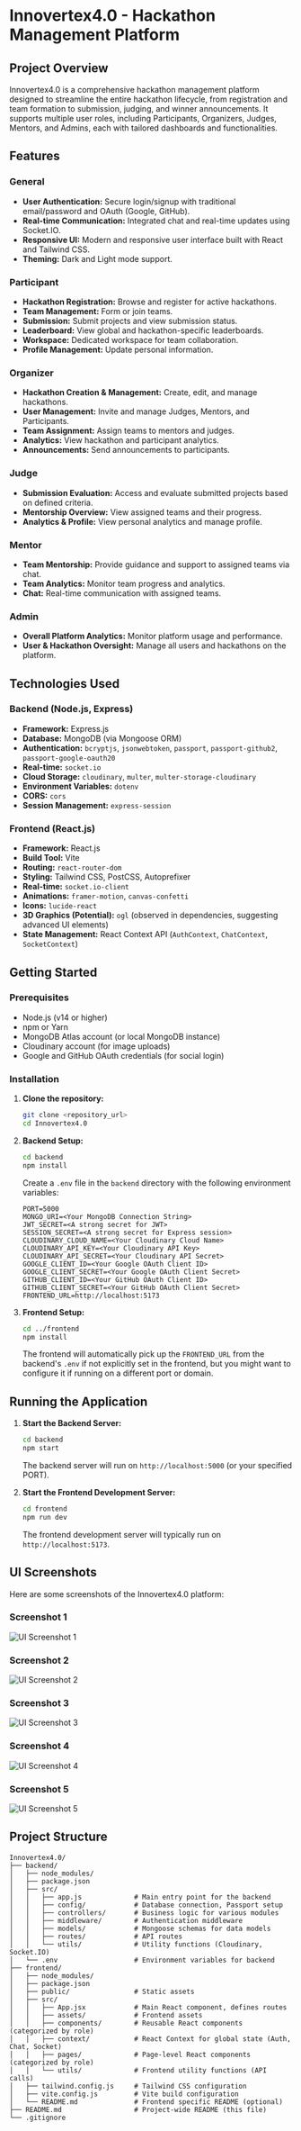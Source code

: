 # Innovertex4.0 - Hackathon Management Platform

## Project Overview

Innovertex4.0 is a comprehensive hackathon management platform designed to streamline the entire hackathon lifecycle, from registration and team formation to submission, judging, and winner announcements. It supports multiple user roles, including Participants, Organizers, Judges, Mentors, and Admins, each with tailored dashboards and functionalities.

## Features

### General
*   **User Authentication:** Secure login/signup with traditional email/password and OAuth (Google, GitHub).
*   **Real-time Communication:** Integrated chat and real-time updates using Socket.IO.
*   **Responsive UI:** Modern and responsive user interface built with React and Tailwind CSS.
*   **Theming:** Dark and Light mode support.

### Participant
*   **Hackathon Registration:** Browse and register for active hackathons.
*   **Team Management:** Form or join teams.
*   **Submission:** Submit projects and view submission status.
*   **Leaderboard:** View global and hackathon-specific leaderboards.
*   **Workspace:** Dedicated workspace for team collaboration.
*   **Profile Management:** Update personal information.

### Organizer
*   **Hackathon Creation & Management:** Create, edit, and manage hackathons.
*   **User Management:** Invite and manage Judges, Mentors, and Participants.
*   **Team Assignment:** Assign teams to mentors and judges.
*   **Analytics:** View hackathon and participant analytics.
*   **Announcements:** Send announcements to participants.

### Judge
*   **Submission Evaluation:** Access and evaluate submitted projects based on defined criteria.
*   **Mentorship Overview:** View assigned teams and their progress.
*   **Analytics & Profile:** View personal analytics and manage profile.

### Mentor
*   **Team Mentorship:** Provide guidance and support to assigned teams via chat.
*   **Team Analytics:** Monitor team progress and analytics.
*   **Chat:** Real-time communication with assigned teams.

### Admin
*   **Overall Platform Analytics:** Monitor platform usage and performance.
*   **User & Hackathon Oversight:** Manage all users and hackathons on the platform.

## Technologies Used

### Backend (Node.js, Express)
*   **Framework:** Express.js
*   **Database:** MongoDB (via Mongoose ORM)
*   **Authentication:** `bcryptjs`, `jsonwebtoken`, `passport`, `passport-github2`, `passport-google-oauth20`
*   **Real-time:** `socket.io`
*   **Cloud Storage:** `cloudinary`, `multer`, `multer-storage-cloudinary`
*   **Environment Variables:** `dotenv`
*   **CORS:** `cors`
*   **Session Management:** `express-session`

### Frontend (React.js)
*   **Framework:** React.js
*   **Build Tool:** Vite
*   **Routing:** `react-router-dom`
*   **Styling:** Tailwind CSS, PostCSS, Autoprefixer
*   **Real-time:** `socket.io-client`
*   **Animations:** `framer-motion`, `canvas-confetti`
*   **Icons:** `lucide-react`
*   **3D Graphics (Potential):** `ogl` (observed in dependencies, suggesting advanced UI elements)
*   **State Management:** React Context API (`AuthContext`, `ChatContext`, `SocketContext`)

## Getting Started

### Prerequisites

*   Node.js (v14 or higher)
*   npm or Yarn
*   MongoDB Atlas account (or local MongoDB instance)
*   Cloudinary account (for image uploads)
*   Google and GitHub OAuth credentials (for social login)

### Installation

1.  **Clone the repository:**
    ```bash
    git clone <repository_url>
    cd Innovertex4.0
    ```

2.  **Backend Setup:**
    ```bash
    cd backend
    npm install
    ```
    Create a `.env` file in the `backend` directory with the following environment variables:
    ```
    PORT=5000
    MONGO_URI=<Your MongoDB Connection String>
    JWT_SECRET=<A strong secret for JWT>
    SESSION_SECRET=<A strong secret for Express session>
    CLOUDINARY_CLOUD_NAME=<Your Cloudinary Cloud Name>
    CLOUDINARY_API_KEY=<Your Cloudinary API Key>
    CLOUDINARY_API_SECRET=<Your Cloudinary API Secret>
    GOOGLE_CLIENT_ID=<Your Google OAuth Client ID>
    GOOGLE_CLIENT_SECRET=<Your Google OAuth Client Secret>
    GITHUB_CLIENT_ID=<Your GitHub OAuth Client ID>
    GITHUB_CLIENT_SECRET=<Your GitHub OAuth Client Secret>
    FRONTEND_URL=http://localhost:5173
    ```

3.  **Frontend Setup:**
    ```bash
    cd ../frontend
    npm install
    ```
    The frontend will automatically pick up the `FRONTEND_URL` from the backend's `.env` if not explicitly set in the frontend, but you might want to configure it if running on a different port or domain.

## Running the Application

1.  **Start the Backend Server:**
    ```bash
    cd backend
    npm start
    ```
    The backend server will run on `http://localhost:5000` (or your specified PORT).

2.  **Start the Frontend Development Server:**
    ```bash
    cd frontend
    npm run dev
    ```
    The frontend development server will typically run on `http://localhost:5173`.

## UI Screenshots

Here are some screenshots of the Innovertex4.0 platform:

### Screenshot 1
![UI Screenshot 1](frontend/public/images/image1.png)

### Screenshot 2
![UI Screenshot 2](frontend/public/images/image2.png)

### Screenshot 3
![UI Screenshot 3](frontend/public/images/image3.png)

### Screenshot 4
![UI Screenshot 4](frontend/public/images/image4.png)

### Screenshot 5
![UI Screenshot 5](frontend/public/images/image5.png)

## Project Structure

```
Innovertex4.0/
├── backend/
│   ├── node_modules/
│   ├── package.json
│   ├── src/
│   │   ├── app.js             # Main entry point for the backend
│   │   ├── config/            # Database connection, Passport setup
│   │   ├── controllers/       # Business logic for various modules
│   │   ├── middleware/        # Authentication middleware
│   │   ├── models/            # Mongoose schemas for data models
│   │   ├── routes/            # API routes
│   │   └── utils/             # Utility functions (Cloudinary, Socket.IO)
│   └── .env                   # Environment variables for backend
├── frontend/
│   ├── node_modules/
│   ├── package.json
│   ├── public/                # Static assets
│   ├── src/
│   │   ├── App.jsx            # Main React component, defines routes
│   │   ├── assets/            # Frontend assets
│   │   ├── components/        # Reusable React components (categorized by role)
│   │   ├── context/           # React Context for global state (Auth, Chat, Socket)
│   │   ├── pages/             # Page-level React components (categorized by role)
│   │   └── utils/             # Frontend utility functions (API calls)
│   ├── tailwind.config.js     # Tailwind CSS configuration
│   ├── vite.config.js         # Vite build configuration
│   └── README.md              # Frontend specific README (optional)
├── README.md                  # Project-wide README (this file)
└── .gitignore
```
